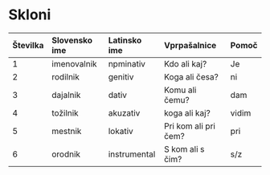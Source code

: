 # Skloni

| Številka | Slovensko ime | Latinsko ime | Vprpašalnice         | Pomoč |
| :------- | :------------ | :----------- | :------------------- | :---- |
| 1        | imenovalnik   | npminativ    | Kdo ali kaj?         | Je    |
| 2        | rodilnik      | genitiv      | Koga ali česa?       | ni    |
| 3        | dajalnik      | dativ        | Komu ali čemu?       | dam   |
| 4        | tožilnik      | akuzativ     | koga ali kaj?        | vidim |
| 5        | mestnik       | lokativ      | Pri kom ali pri čem? | pri   |
| 6        | orodnik       | instrumental | S kom ali s čim?     | s/z   |
